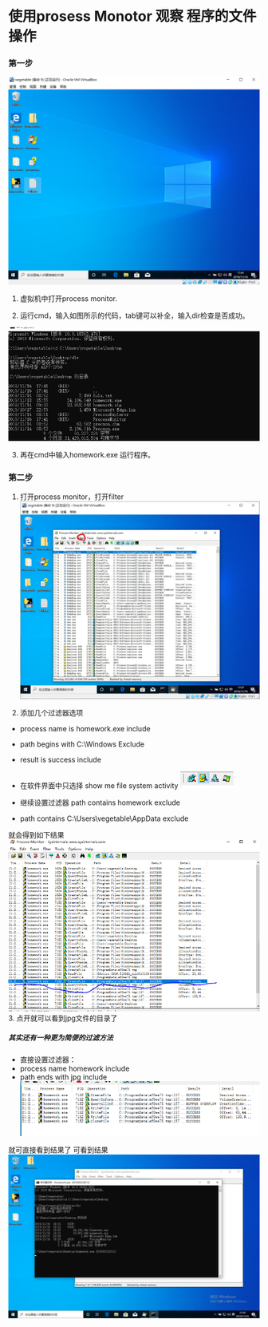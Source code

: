 # 使用prosess Monotor 观察 程序的文件操作
### 第一步
![first](/img/1..PNG)
1. 虚拟机中打开process monitor.

2. 运行cmd，输入如图所示的代码，tab键可以补全，输入dir检查是否成功。

 ![code](/img/2.PNG)

3. 再在cmd中输入homework.exe 运行程序。

### 第二步

1. 打开process monitor，打开filter
![filer](/img/4.jpg)

2. 添加几个过滤器选项
* process name is homework.exe include 
* path begins with C:\Windows Exclude
* result is success include

* 在软件界面中只选择 show me file system activity 
![h](/img/6.PNG)
* 继续设置过滤器    path  contains homework exclude
* path contains C:\Users\vegetable\AppData exclude
  
 就会得到如下结果
![h](img/7.PNG)
3. 点开就可以看到jpg文件的目录了
   

##### 其实还有一种更为简便的过滤方法
* 直接设置过滤器：
* process name homework include
* path ends with jpg include 
 ![h](img/8.PNG)
 
就可直接看到结果了
可看到结果
![h](img/1573912210607.jpg)




